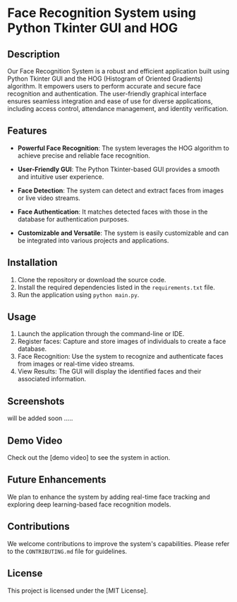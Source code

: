 # Face Recognition System using Python Tkinter GUI and HOG

## Description

Our Face Recognition System is a robust and efficient application built using Python Tkinter GUI and the HOG (Histogram of Oriented Gradients) algorithm. It empowers users to perform accurate and secure face recognition and authentication. The user-friendly graphical interface ensures seamless integration and ease of use for diverse applications, including access control, attendance management, and identity verification.

## Features

- **Powerful Face Recognition**: The system leverages the HOG algorithm to achieve precise and reliable face recognition.

- **User-Friendly GUI**: The Python Tkinter-based GUI provides a smooth and intuitive user experience.

- **Face Detection**: The system can detect and extract faces from images or live video streams.

- **Face Authentication**: It matches detected faces with those in the database for authentication purposes.

- **Customizable and Versatile**: The system is easily customizable and can be integrated into various projects and applications.

## Installation

1. Clone the repository or download the source code.
2. Install the required dependencies listed in the `requirements.txt` file.
3. Run the application using `python main.py`.

## Usage

1. Launch the application through the command-line or IDE.
2. Register faces: Capture and store images of individuals to create a face database.
3. Face Recognition: Use the system to recognize and authenticate faces from images or real-time video streams.
4. View Results: The GUI will display the identified faces and their associated information.

## Screenshots

will be added soon .....

## Demo Video

Check out the [demo video] to see the system in action.

## Future Enhancements

We plan to enhance the system by adding real-time face tracking and exploring deep learning-based face recognition models.

## Contributions

We welcome contributions to improve the system's capabilities. Please refer to the `CONTRIBUTING.md` file for guidelines.

## License

This project is licensed under the [MIT License].
